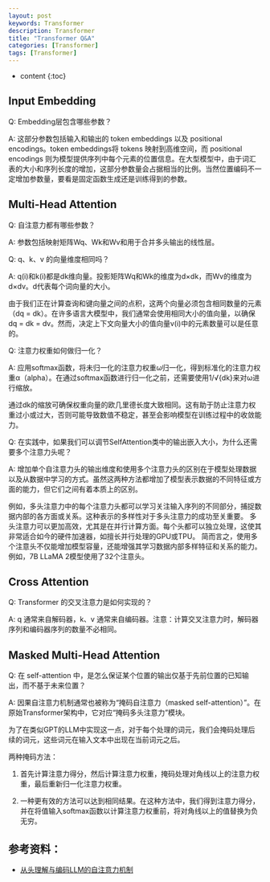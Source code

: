 ```yaml
---
layout: post
keywords: Transformer
description: Transformer
title: "Transformer Q&A"
categories: [Transformer]
tags: [Transformer]
---
```


* content
{:toc}

## Input Embedding

Q: Embedding层包含哪些参数？

A: 这部分参数包括输入和输出的 token embeddings 以及 positional encodings。token embeddings将 tokens 映射到高维空间，而 positional encodings 则为模型提供序列中每个元素的位置信息。在大型模型中，由于词汇表的大小和序列长度的增加，这部分参数量会占据相当的比例。当然位置编码不一定增加参数量，要看是固定函数生成还是训练得到的参数。




## Multi-Head Attention

Q: 自注意力都有哪些参数？

A: 参数包括映射矩阵Wq、Wk和Wv和用于合并多头输出的线性层。

Q: q、k、v 的向量维度相同吗？

A: q(i)和k(i)都是dk维向量。投影矩阵Wq和Wk的维度为d×dk，而Wv的维度为d×dv。d代表每个词向量的大小。

由于我们正在计算查询和键向量之间的点积，这两个向量必须包含相同数量的元素（dq = dk）。在许多语言大模型中，我们通常会使用相同大小的值向量，以确保dq = dk = dv。然而，决定上下文向量大小的值向量v(i)中的元素数量可以是任意的。

Q: 注意力权重如何做归一化？

A: 应用softmax函数，将未归一化的注意力权重ω归一化，得到标准化的注意力权重α（alpha）。在通过softmax函数进行归一化之前，还需要使用1/√{dk}来对ω进行缩放。

通过dk的缩放可确保权重向量的欧几里德长度大致相同。这有助于防止注意力权重过小或过大，否则可能导致数值不稳定，甚至会影响模型在训练过程中的收敛能力。

Q: 在实践中，如果我们可以调节SelfAttention类中的输出嵌入大小，为什么还需要多个注意力头呢？

A: 增加单个自注意力头的输出维度和使用多个注意力头的区别在于模型处理数据以及从数据中学习的方式。虽然这两种方法都增加了模型表示数据的不同特征或方面的能力，但它们之间有着本质上的区别。

例如，多头注意力中的每个注意力头都可以学习关注输入序列的不同部分，捕捉数据内部的各方面或关系。这种表示的多样性对于多头注意力的成功至关重要。
多头注意力可以更加高效，尤其是在并行计算方面。每个头都可以独立处理，这使其非常适合如今的硬件加速器，如擅长并行处理的GPU或TPU。
简而言之，使用多个注意头不仅能增加模型容量，还能增强其学习数据内部多样特征和关系的能力。例如，7B LLaMA 2模型使用了32个注意头。

## Cross Attention

Q: Transformer 的交叉注意力是如何实现的？

A: q 通常来自解码器，k、v 通常来自编码器。注意：计算交叉注意力时，解码器序列和编码器序列的数量不必相同。


## Masked Multi-Head Attention

Q: 在 self-attention 中，是怎么保证某个位置的输出仅基于先前位置的已知输出，而不基于未来位置？

A: 因果自注意力机制通常也被称为“掩码自注意力（masked self-attention）”。在原始Transformer架构中，它对应“掩码多头注意力”模块。

为了在类似GPT的LLM中实现这一点，对于每个处理的词元，我们会掩码处理后续的词元，这些词元在输入文本中出现在当前词元之后。

两种掩码方法：

1. 首先计算注意力得分，然后计算注意力权重，掩码处理对角线以上的注意力权重，最后重新归一化注意力权重。

2. 一种更有效的方法可以达到相同结果。在这种方法中，我们得到注意力得分，并在将值输入softmax函数以计算注意力权重前，将对角线以上的值替换为负无穷。

## 参考资料：

- [从头理解与编码LLM的自注意力机制](https://mp.weixin.qq.com/s/KTjStVcLIburEj4vaRjIuA)
